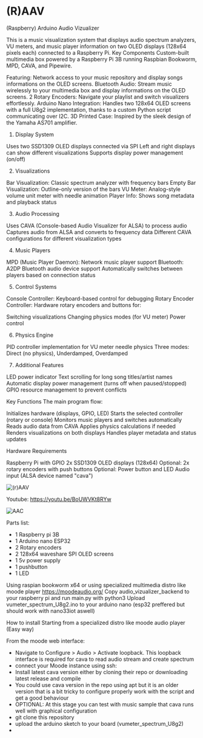 # (R)AAV
(Raspberry) Arduino Audio Vizualizer

This is a music visualization system that displays audio spectrum analyzers, VU meters, and music player information on two OLED displays (128x64 pixels each) connected to a Raspberry Pi.
Key Components
Custom-built multimedia box powered by a Raspberry Pi 3B running Raspbian Bookworm, MPD, CAVA, and Pipewire. 

Featuring:
Network access to your music repository and display songs informations on the OLED screens.
Bluetooth Audio: Stream music wirelessly to your multimedia box and display informations on the OLED screens.
2 Rotary Encoders: Navigate your playlist and switch visualizers effortlessly.
Arduino Nano Integration: Handles two 128x64 OLED screens with a full U8g2 implementation, thanks to a custom Python script communicating over I2C.
3D Printed Case: Inspired by the sleek design of the Yamaha AS701 amplifier.

1. Display System

Uses two SSD1309 OLED displays connected via SPI
Left and right displays can show different visualizations
Supports display power management (on/off)

2. Visualizations

Bar Visualization: Classic spectrum analyzer with frequency bars
Empty Bar Visualization: Outline-only version of the bars
VU Meter: Analog-style volume unit meter with needle animation
Player Info: Shows song metadata and playback status

3. Audio Processing

Uses CAVA (Console-based Audio Visualizer for ALSA) to process audio
Captures audio from ALSA and converts to frequency data
Different CAVA configurations for different visualization types

4. Music Players

MPD (Music Player Daemon): Network music player support
Bluetooth: A2DP Bluetooth audio device support
Automatically switches between players based on connection status

5. Control Systems

Console Controller: Keyboard-based control for debugging
Rotary Encoder Controller: Hardware rotary encoders and buttons for:

Switching visualizations
Changing physics modes (for VU meter)
Power control

6. Physics Engine

PID controller implementation for VU meter needle physics
Three modes: Direct (no physics), Underdamped, Overdamped

7. Additional Features

LED power indicator
Text scrolling for long song titles/artist names
Automatic display power management (turns off when paused/stopped)
GPIO resource management to prevent conflicts

Key Functions
The main program flow:

Initializes hardware (displays, GPIO, LED)
Starts the selected controller (rotary or console)
Monitors music players and switches automatically
Reads audio data from CAVA
Applies physics calculations if needed
Renders visualizations on both displays
Handles player metadata and status updates

Hardware Requirements

Raspberry Pi with GPIO
2x SSD1309 OLED displays (128x64)
Optional: 2x rotary encoders with push buttons
Optional: Power button and LED
Audio input (ALSA device named "cava")

![(r)AAV](https://github.com/user-attachments/assets/2dfd8dc2-c54a-46a2-a781-7adb17d37767)

Youtube: https://youtu.be/BoUWVKt8RYw

![AAC](https://github.com/user-attachments/assets/ff4b844f-b73c-4f5e-b41c-9dc6e054ddd6)

Parts list:
- 1 Raspberry pi 3B
- 1 Arduino nano ESP32
- 2 Rotary encoders
- 2 128x64 waveshare SPI OLED screens
- 1 5v power supply
- 1 pushbutton
- 1 LED


Using raspian bookworm x64 or using specialized multimedia distro like moode player https://moodeaudio.org/
Copy audio_vizualizer_backend to your raspberry pi and run main.py with python3
Upload vumeter_spectrum_U8g2.ino to your arduino nano (esp32 preffered but should work with nano33iot aswell)

How to install Starting from a specialized distro like moode audio player (Easy way)

From the moode web interface:
- Navigate to Configure > Audio > Activate loopback. This loopback interface is required for cava to read audio stream and create spectrum
- connect your Moode instance using ssh:
- Install latest cava version either by cloning their repo or downloading latest release and compile
- You could use cava version in the repo using apt but it is an older version that is a bit tricky to configure properly work with the script and get a good behaviour
- OPTIONAL: At this stage you can test with music sample that cava runs well with graphical configuration
- git clone this repository
- upload the arduino sketch to your board (vumeter_spectrum_U8g2)
- 
